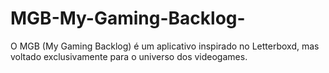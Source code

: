 # MGB-My-Gaming-Backlog-
O MGB (My Gaming Backlog) é um aplicativo inspirado no Letterboxd, mas voltado exclusivamente para o universo dos videogames.
